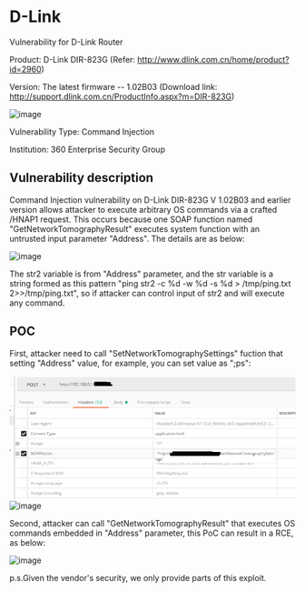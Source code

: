 # D-Link
Vulnerability for D-Link Router

Product: D-Link DIR-823G  (Refer: http://www.dlink.com.cn/home/product?id=2960)

Version: The latest firmware -- 1.02B03 (Download link: http://support.dlink.com.cn/ProductInfo.aspx?m=DIR-823G)

![image](https://github.com/leonW7/D-Link/blob/master/4.png)

Vulnerability Type: Command Injection

Institution: 360 Enterprise Security Group

Vulnerability description
-------------------------
Command Injection vulnerability on D-Link DIR-823G V 1.02B03 and earlier version allows attacker to execute arbitrary OS commands via a crafted /HNAP1 request. This occurs because one SOAP function named "GetNetworkTomographyResult" executes system function with an untrusted input parameter "Address". The details are as below:

![image](https://github.com/leonW7/D-Link/blob/master/5.png)

The str2 variable is from "Address" parameter, and the str variable is a string formed as this pattern "ping str2 -c %d -w %d -s %d  > /tmp/ping.txt 2>>/tmp/ping.txt", so if attacker can control input of str2 and will execute any command.

POC
-------------------------

First, attacker need to call "SetNetworkTomographySettings" fuction that setting "Address" value, for example, you can set value as ";ps":

![image](https://github.com/leonW7/D-Link/blob/master/1.png)
![image](https://github.com/leonW7/D-Link/blob/master/6.png)

Second, attacker can call "GetNetworkTomographyResult" that executes OS commands embedded in "Address" parameter, this PoC can result in a RCE, as below:

![image](https://github.com/leonW7/D-Link/blob/master/2.png)

p.s.Given the vendor's security, we only provide parts of this exploit.
